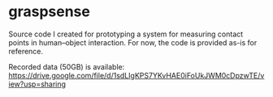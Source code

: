 # graspsense
Source code I created for prototyping a system for measuring contact points in human–object interaction. For now, the code is provided as-is for reference.

Recorded data (50GB) is available: https://drive.google.com/file/d/1sdLIgKPS7YKvHAE0iFoUkJWM0cDpzwTE/view?usp=sharing
